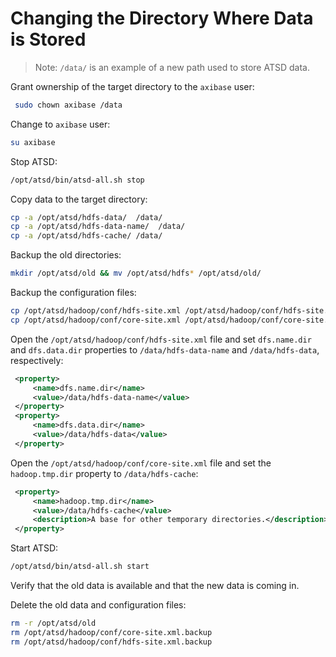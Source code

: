 # Changing the Directory Where Data is Stored


> Note: `/data/` is an example of a new path used to store ATSD data.

Grant ownership of the target directory to the `axibase` user:

```sh
 sudo chown axibase /data
```

Change to `axibase` user:

```sh
su axibase
```

Stop ATSD:

```sh
/opt/atsd/bin/atsd-all.sh stop
```

Copy data to the target directory:

```sh
cp -a /opt/atsd/hdfs-data/  /data/
cp -a /opt/atsd/hdfs-data-name/  /data/
cp -a /opt/atsd/hdfs-cache/ /data/
```

Backup the old directories:

```sh
mkdir /opt/atsd/old && mv /opt/atsd/hdfs* /opt/atsd/old/
```

Backup the configuration files:

```sh
cp /opt/atsd/hadoop/conf/hdfs-site.xml /opt/atsd/hadoop/conf/hdfs-site.xml.backup
cp /opt/atsd/hadoop/conf/core-site.xml /opt/atsd/hadoop/conf/core-site.xml.backup
```

Open the `/opt/atsd/hadoop/conf/hdfs-site.xml` file and set `dfs.name.dir`
and `dfs.data.dir` properties to `/data/hdfs-data-name` and
`/data/hdfs-data`, respectively:

```xml
 <property>
     <name>dfs.name.dir</name>
     <value>/data/hdfs-data-name</value>
 </property>
 <property>
     <name>dfs.data.dir</name>
     <value>/data/hdfs-data</value>
 </property>
```

Open the `/opt/atsd/hadoop/conf/core-site.xml` file and set the `hadoop.tmp.dir`
property to `/data/hdfs-cache`:

```xml
 <property>
     <name>hadoop.tmp.dir</name>
     <value>/data/hdfs-cache</value>
     <description>A base for other temporary directories.</description>
 </property>
```

Start ATSD:

```sh
/opt/atsd/bin/atsd-all.sh start
```

Verify that the old data is available and that the new data is coming in.

Delete the old data and configuration files:

```sh
rm -r /opt/atsd/old
rm /opt/atsd/hadoop/conf/core-site.xml.backup
rm /opt/atsd/hadoop/conf/hdfs-site.xml.backup
```
